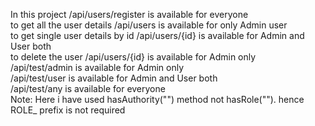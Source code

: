 In this project /api/users/register is available for everyone <br>
 to get all the user details /api/users is available for only Admin user <br>
 to get single user details by id /api/users/{id} is available for Admin and User both <br>
 to delete the user /api/users/{id} is available for Admin only <br>
 /api/test/admin is available for Admin only <br>
 /api/test/user is available for Admin and User both  <br>
 /api/test/any is available for everyone <br>
 Note: Here i have used hasAuthority("") method not hasRole(""). hence ROLE_ prefix is not required <br>
